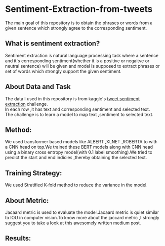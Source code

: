 # Sentiment-Extraction-from-tweets
The main goal of this repository is to obtain the phrases or words from a given sentence which strongly agree to the corresponding sentiment.
## What is sentiment extraction?
Sentiment extraction is natural language processing task where a sentence and it's corresponding sentiment(whether it is a positive or negaitve or neutral sentence) will be given and model is supposed to extract phrases or set of words which strongly support the given sentiment.
## About Data and Task
The data I used in this repository is from kaggle's [tweet sentiment extraction](https://www.kaggle.com/c/tweet-sentiment-extraction/data) challenge.<br/>
In each row ,it has text and corresponding sentiment and selected text.<br/>
The challenge is to learn a model to map text ,sentiment to selected text.

## Method:
We used transformer based models like ALBERT ,XLNET ,ROBERTA to with a CNN head on top.We trained these BERT models along with CNN head using a binary cross entropy model(with 0.1 label smoothing).We tried to predict the start and end indicies ,thereby obtaining the selected text.

## Training Strategy:
We used Stratified K-fold method to reduce the variance in the model.

##  About Metric:
Jacaard metric is used to evaluate the model.Jacaard metric is quiet similar to IOU in computer vision.To know more about the jaccard metric ,I strongly suggest you to take a look at this awesomely written [medium](https://towardsdatascience.com/overview-of-text-similarity-metrics-3397c4601f50) post.
## Results:
